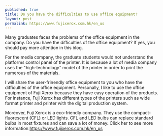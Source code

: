 ```yaml
---
published: true
title: Do you have the difficulties to use office equipment? 
layout: post
permalink: https://www.fujixerox.com.hk/en_us
---
```

Many graduates faces the problems of the office equipment in the company. Do you have the difficulties of the office equipment? If yes, you should pay more attention in this blog. 

For the media company, the graduate students  would not understand the platforms control panel of the printer. It is because a lot of media company uses the "high-technology" model of the printer in order to print the numerous of the materials. 

I will share the user-frinendly office equipment to you who have the difficulties of the office equipment. Personally, I like to use the office equipment of Fuji Xerox because they have easy operation of the products. For instance, Fuji Xerox has different types of the printers such as wide format  printer and printer with the digital production system. 

Moreover, Fuji Xerox is a eco-friendly company. They use the compact-fluorescent (CFL) or LED lights. CFL and LED bulbs can replace standard bulbs in most fixtures and can save a lot of money. Click her to see more information:https://www.fujixerox.com.hk/en_us